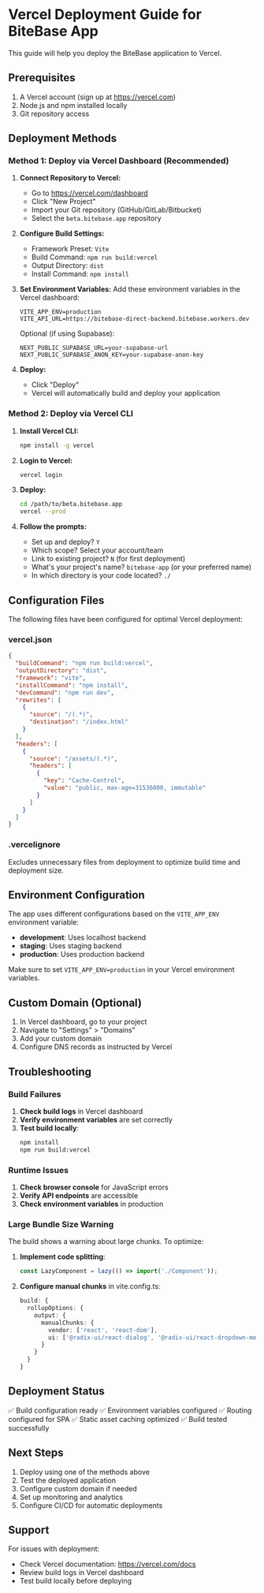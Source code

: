 # Vercel Deployment Guide for BiteBase App

This guide will help you deploy the BiteBase application to Vercel.

## Prerequisites

1. A Vercel account (sign up at https://vercel.com)
2. Node.js and npm installed locally
3. Git repository access

## Deployment Methods

### Method 1: Deploy via Vercel Dashboard (Recommended)

1. **Connect Repository to Vercel:**
   - Go to https://vercel.com/dashboard
   - Click "New Project"
   - Import your Git repository (GitHub/GitLab/Bitbucket)
   - Select the `beta.bitebase.app` repository

2. **Configure Build Settings:**
   - Framework Preset: `Vite`
   - Build Command: `npm run build:vercel`
   - Output Directory: `dist`
   - Install Command: `npm install`

3. **Set Environment Variables:**
   Add these environment variables in the Vercel dashboard:
   ```
   VITE_APP_ENV=production
   VITE_API_URL=https://bitebase-direct-backend.bitebase.workers.dev
   ```

   Optional (if using Supabase):
   ```
   NEXT_PUBLIC_SUPABASE_URL=your-supabase-url
   NEXT_PUBLIC_SUPABASE_ANON_KEY=your-supabase-anon-key
   ```

4. **Deploy:**
   - Click "Deploy"
   - Vercel will automatically build and deploy your application

### Method 2: Deploy via Vercel CLI

1. **Install Vercel CLI:**
   ```bash
   npm install -g vercel
   ```

2. **Login to Vercel:**
   ```bash
   vercel login
   ```

3. **Deploy:**
   ```bash
   cd /path/to/beta.bitebase.app
   vercel --prod
   ```

4. **Follow the prompts:**
   - Set up and deploy? `Y`
   - Which scope? Select your account/team
   - Link to existing project? `N` (for first deployment)
   - What's your project's name? `bitebase-app` (or your preferred name)
   - In which directory is your code located? `./`

## Configuration Files

The following files have been configured for optimal Vercel deployment:

### vercel.json
```json
{
  "buildCommand": "npm run build:vercel",
  "outputDirectory": "dist",
  "framework": "vite",
  "installCommand": "npm install",
  "devCommand": "npm run dev",
  "rewrites": [
    {
      "source": "/(.*)",
      "destination": "/index.html"
    }
  ],
  "headers": [
    {
      "source": "/assets/(.*)",
      "headers": [
        {
          "key": "Cache-Control",
          "value": "public, max-age=31536000, immutable"
        }
      ]
    }
  ]
}
```

### .vercelignore
Excludes unnecessary files from deployment to optimize build time and deployment size.

## Environment Configuration

The app uses different configurations based on the `VITE_APP_ENV` environment variable:

- **development**: Uses localhost backend
- **staging**: Uses staging backend
- **production**: Uses production backend

Make sure to set `VITE_APP_ENV=production` in your Vercel environment variables.

## Custom Domain (Optional)

1. In Vercel dashboard, go to your project
2. Navigate to "Settings" > "Domains"
3. Add your custom domain
4. Configure DNS records as instructed by Vercel

## Troubleshooting

### Build Failures

1. **Check build logs** in Vercel dashboard
2. **Verify environment variables** are set correctly
3. **Test build locally**:
   ```bash
   npm install
   npm run build:vercel
   ```

### Runtime Issues

1. **Check browser console** for JavaScript errors
2. **Verify API endpoints** are accessible
3. **Check environment variables** in production

### Large Bundle Size Warning

The build shows a warning about large chunks. To optimize:

1. **Implement code splitting**:
   ```typescript
   const LazyComponent = lazy(() => import('./Component'));
   ```

2. **Configure manual chunks** in vite.config.ts:
   ```typescript
   build: {
     rollupOptions: {
       output: {
         manualChunks: {
           vendor: ['react', 'react-dom'],
           ui: ['@radix-ui/react-dialog', '@radix-ui/react-dropdown-menu']
         }
       }
     }
   }
   ```

## Deployment Status

✅ Build configuration ready
✅ Environment variables configured
✅ Routing configured for SPA
✅ Static asset caching optimized
✅ Build tested successfully

## Next Steps

1. Deploy using one of the methods above
2. Test the deployed application
3. Configure custom domain if needed
4. Set up monitoring and analytics
5. Configure CI/CD for automatic deployments

## Support

For issues with deployment:
- Check Vercel documentation: https://vercel.com/docs
- Review build logs in Vercel dashboard
- Test build locally before deploying